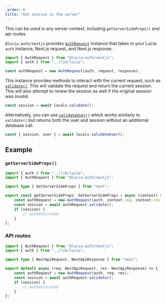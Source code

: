 ```yaml
---
_order: 0
title: "Get session in the server"
---
```


This can be used in any server context, including `getServerSideProps()` and api routes.

`@lucia-auth/nextjs` provides [`AuthRequest`](/nextjs/api-reference/server-api#authrequest) instance that takes in your Lucia `auth` instance, Next.js request, and Next.js response.

```ts
import { AuthRequest } from "@lucia-auth/nextjs";
import { auth } from "../lib/lucia";

const authRequest = new AuthRequest(auth, request, response);
```

This instance provides methods to interact with the current request, such as [`validate()`](/nextjs/api-reference/server-api#validate). This will validate the request and return the current session. This will also attempt to renew the session as well if the original session was invalid.

```ts
const session = await locals.validate();
```

Alternatively, you can use [`validateUser()`](/nextjs/api-reference/server-api#validateuser) which works similarly to `validate()` but returns both the user and session without an additional database call.

```ts
const { session, user } = await locals.validateUser();
```

## Example

### `getServerSideProps()`

```ts
import { auth } from "../lib/lucia";
import { AuthRequest } from "@lucia-auth/nextjs";

import type { GetServerSideProps } from "next";

export const getServerSideProps: GetServerSideProps = async (context) => {
	const authRequest = new AuthRequest(auth, context.req, context.res);
	const session = await authRequest.validate();
	if (session) {
		// authenticated
	}
};
```

### API routes

```ts
import { AuthRequest } from "@lucia-auth/nextjs";
import { auth } from "../lib/lucia";

import type { NextApiRequest, NextApiResponse } from "next";

export default async (req: NextApiRequest, res: NextApiResponse) => {
	const authRequest = new AuthRequest(auth, req, res);
	const session = await authRequest.validate();
	if (session) {
		// authenticated
	}
};
```

